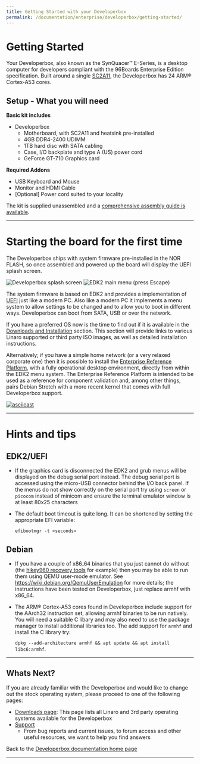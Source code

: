 ```yaml
---
title: Getting Started with your Developerbox
permalink: /documentation/enterprise/developerbox/getting-started/
---
```

# Getting Started

Your Developerbox, also known as the SynQuacer™ E-Series,
is a desktop computer for developers compliant with the 96Boards
Enterprise Edition specification. Built around a single
[SC2A11](https://www.socionext.com/en/products/assp/SynQuacer/), the
Developerbox has 24 ARM® Cortex-A53 cores.

## Setup - What you will need

**Basic kit includes**

 * Developerbox
   - Motherboard, with SC2A11 and heatsink pre-installed
   - 4GB DDR4-2400 UDIMM
   - 1TB hard disc with SATA cabling
   - Case, I/O backplate and type A (US) power cord
   - GeForce GT-710 Graphics card

**Required Addons**

 * USB Keyboard and Mouse
 * Monitor and HDMI Cable
 * [Optional] Power cord suited to your locality

The kit is supplied unassembled and a [comprehensive assembly guide is
available](../hardware-docs/MN04-00002-3E.pdf).

***

# Starting the board for the first time

The Developerbox ships with system firmware pre-installed in the NOR
FLASH, so once assembled and powered up the board will display the
UEFI splash screen.

![Developerbox splash screen](splash_screen.png)
![EDK2 main menu (press Escape)](edk2_menu.png)

The system firmware is based on EDK2 and provides a implementation of
[UEFI](http://www.uefi.org/) just like a modern PC. Also like a modern
PC it implements a menu system to allow settings to be changed and to
allow you to boot in different ways. Developerbox can boot from SATA,
USB or over the network.

If you have a preferred OS now is the time to find out if it is
available in the [Downloads and Installation](../installation/) section. This section will provide links to various Linaro supported or third party ISO images, as well as detailed installation instructions.

Alternatively; if you have a simple home network (or a very relaxed corporate one) then
it is possible to install the [Enterprise Reference
Platform](https://platforms.linaro.org/documentation/Reference-Platform/Platforms/Enterprise/), with a fully operational desktop environment,
directly from within the EDK2 menu system. The Enterprise Reference
Platform is intended to be used as a reference for component validation
and, among other things, pairs Debian Stretch with a more recent kernel
that comes with full Developerbox support.

   [![asciicast](https://asciinema.org/a/146683.png)](https://asciinema.org/a/146683)

***

# Hints and tips

## EDK2/UEFI

 * If the graphics card is disconnected the EDK2 and grub menus will be
   displayed on the debug serial port instead. The debug serial port is
   accessed using the micro-USB connector behind the I/O back panel. If
   the menus do not show correctly on the serial port try using
   `screen` or `picocom` instead of minicom and ensure the terminal
   emulator window is at least 80x25 characters

 * The default boot timeout is quite long. It can be shortened by setting
   the appropriate EFI variable:

   `efibootmgr -t <seconds>`

## Debian

 * If you have a couple of x86_64 binaries that you just cannot do
   without (the [hikey960 recovery
   tools](https://github.com/96boards-hikey/tools-images-hikey960) for
   example) then you may be able to run them using QEMU user-mode
   emulator. See https://wiki.debian.org/QemuUserEmulation for more
   details; the instructions have been tested on Developerbox, just
   replace armhf with x86_64.

 * The ARM® Cortex-A53 cores found in Developerbox include support for
   the AArch32 instruction set, allowing armhf binaries to be run
   natively. You will need a suitable C libary and may also need to
   use the package manager to install additional libraries too. The
   add support for `armhf` and install the C library try:

   `dpkg --add-architecture armhf && apt update && apt install libc6:armhf`.

***

## Whats Next?

If you are already familiar with the Developerbox and would like to change out the stock operating system, please proceed to one of the following pages:

- [Downloads page](../downloads/): This page lists all Linaro and 3rd party operating systems available for the Developerbox
- [Support](../support/)
   - From bug reports and current issues, to forum access and other useful resources, we want to help you find answers

Back to the [Developerbox documentation home page](../)

***
